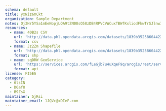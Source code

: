 ```yaml
---
schema: default
title: yxNiz6mCkt 
organization: Sample Department 
notes: Oj3Hr5YSa1mEeNopjLQA9tZN08sO58zDB4RPVCVWCuxTBWfKxliodFkwTrSJlnwItfekM6IUch0pyGMzvPg9b G4Lv1HQund2m37 
resources:
  - name: 40B2s CSV
    url: 'http://data.phl.opendata.arcgis.com/datasets/1839b35258604422b0b520cbb668df0d_0.csv'
    format: csv
  - name: Jz2Zm Shapefile
    url: 'http://data.phl.opendata.arcgis.com/datasets/1839b35258604422b0b520cbb668df0d_0.zip'
    format: shp
  - name: sqDRW GeoService
    url: 'https://services.arcgis.com/fLeGjb7u4uXqeF9q/arcgis/rest/services/Air_Monitoring_Stations/FeatureServer/0/query'
    format: api
license: FI5EG 
category:
  - 6lsIN 
  - DGafO 
  - B9ZsX 
maintainer: 5jRsi  
maintainer_email: 1JQVc@xDIeF.com
---
```

